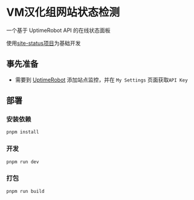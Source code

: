# VM汉化组网站状态检测
一个基于 UptimeRobot API 的在线状态面板

使用[site-status项目](https://github.com/imsyy/site-status)为基础开发

## 事先准备
- 需要到 [UptimeRobot](https://uptimerobot.com/dashboard) 添加站点监控，并在 `My Settings` 页面获取`API Key`

## 部署
### 安装依赖

```bash
pnpm install
```

### 开发
```bash
pnpm run dev
```

### 打包
```bash
pnpm run build
```
